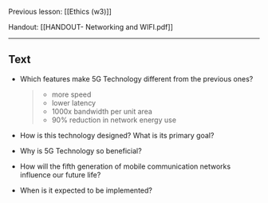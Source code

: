 Previous lesson: [[Ethics (w3)]]


Handout: [[HANDOUT- Networking and WIFI.pdf]]

----

## Text

- Which features make 5G Technology different from the previous ones?  
  > - more speed
  > - lower latency
  > - 1000x bandwidth per unit area
  > - 90% reduction in network energy use

- How is this technology designed? What is its primary goal? 
  > 
- Why is 5G Technology so beneficial?  
- How will the fifth generation of mobile communication networks influence our future life?  
- When is it expected to be implemented?

